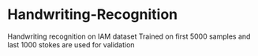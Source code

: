 # Handwriting-Recognition
Handwriting recognition on IAM dataset
Trained on first 5000 samples and last 1000 stokes are used for validation 

